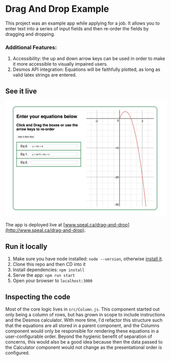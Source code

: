# Drag And Drop Example

This project was an example app while applying for a job. It allows you to enter text into a series of input fields and then re-order the fields by dragging and dropping.

 ### Additional Features:
1. Accessibility: the up and down arrow keys can be used in order to make it more accessible to visually impaired users.
2. Desmos API integration: Equations will be faithfully plotted, as long as valid latex strings are entered.

## See it live

![Application Screenshot](notes/app.png)

The app is deployed live at [www.speal.ca/drag-and-drop](http://www.speal.ca/drag-and-drop).

## Run it locally

1. Make sure you have node installed: `node --version`, otherwise [install it](https://nodejs.org/).
1. Clone this repo and then CD into it
1. Install dependencies: `npm install`
1. Serve the app: `npm run start`
1. Open your browser to `localhost:3000`

## Inspecting the code

Most of the core logic lives in `src/Column.js`. This component started out only being a column of rows, but has grown in scope to include instructions and the Desmos calculator. With more time, I'd refactor this structure such that the equations are all stored in a parent component, and the Columns component would only be responsible for rendering these equations in a user-configurable order. Beyond the hygienic benefit of separation of concerns, this would also be a good idea because then the data passed to the Calculator component would not change as the presentational order is configured. 
